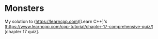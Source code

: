 # Monsters
My solution to (https://learncpp.com)[Learn C++]'s (https://www.learncpp.com/cpp-tutorial/chapter-17-comprehensive-quiz/)[chapter 17 quiz].
